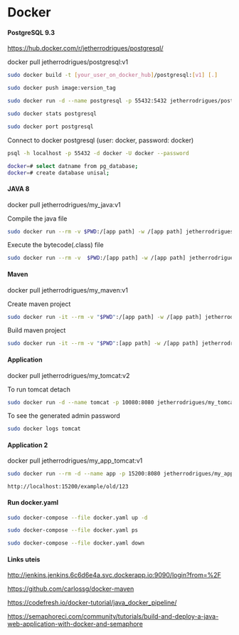 # Docker

#### PostgreSQL 9.3
https://hub.docker.com/r/jetherrodrigues/postgresql/

docker pull jetherrodrigues/postgresql:v1

```sh
sudo docker build -t [your_user_on_docker_hub]/postgresql:[v1] [.]
```

```sh
sudo docker push image:version_tag
```

```sh
sudo docker run -d --name postgresql -p 55432:5432 jetherrodrigues/postgresql:v1
```

```sh
sudo docker stats postgresql
```

```sh
sudo docker port postgresql
```
Connect to docker postgresql (user: docker, password: docker)
```sh
psql -h localhost -p 55432 -d docker -U docker --password

docker=# select datname from pg_database;
docker=# create database unisal;
```

#### JAVA 8
docker pull jetherrodrigues/my_java:v1

Compile the java file
```sh
sudo docker run --rm -v $PWD:/[app path] -w /[app path] jetherrodrigues/my_java:v1 javac Main.java
```
Execute the bytecode(.class) file
```sh
sudo docker run --rm -v  $PWD:/[app path] -w /[app path] jetherrodrigues/my_java:v1 java Main
```

#### Maven
docker pull jetherrodrigues/my_maven:v1

Create maven project
```sh
sudo docker run -it --rm -v "$PWD":/[app path] -w /[app path] jetherrodrigues/my_maven:v1 mvn archetype:generate -DgroupId=br.unisal.app -DartifactId=my-app -DarchetypeArtifactId=maven-archetype-quickstart -Dinte
```

Build maven project
```sh
sudo docker run -it --rm -v "$PWD":[app path] -w /[app path] jetherrodrigues/my_maven:v1 mvn package
```

#### Application
docker pull jetherrodrigues/my_tomcat:v2

To run tomcat detach
```sh
sudo docker run -d --name tomcat -p 10080:8080 jetherrodrigues/my_tomcat:v2
```

To see the generated admin password
```sh
sudo docker logs tomcat
```

#### Application 2
docker pull jetherrodrigues/my_app_tomcat:v1

```sh
sudo docker run --rm -d --name app -p 15200:8080 jetherrodrigues/my_app_tomcat:v1
```

`http://localhost:15200/example/old/123`

#### Run docker.yaml
```sh
sudo docker-compose --file docker.yaml up -d
```

```sh
sudo docker-compose --file docker.yaml ps
```

```sh
sudo docker-compose --file docker.yaml down
```

#### Links uteis
http://jenkins.jenkins.6c6d6e4a.svc.dockerapp.io:9090/login?from=%2F

https://github.com/carlossg/docker-maven

https://codefresh.io/docker-tutorial/java_docker_pipeline/

https://semaphoreci.com/community/tutorials/build-and-deploy-a-java-web-application-with-docker-and-semaphore
